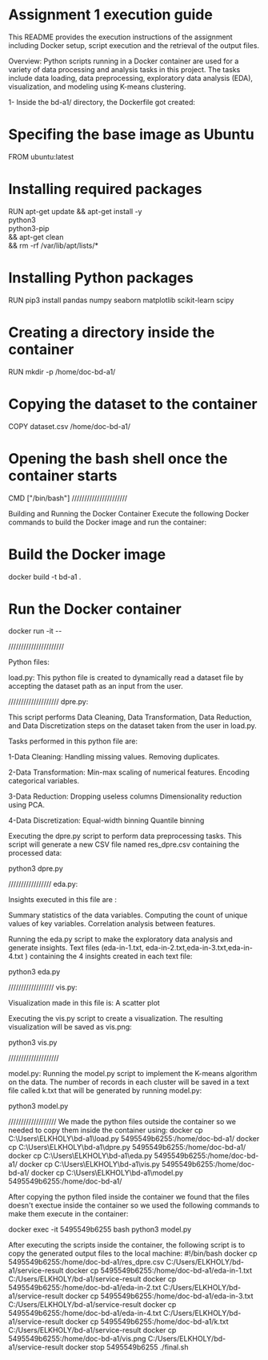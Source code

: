 
# Assignment 1 execution guide
This README provides the execution instructions of the assignment including Docker setup, script execution and the retrieval of the output files. 

Overview:
Python scripts running in a Docker container are used for a variety of data processing and analysis tasks in this project. 
The tasks include data loading, data preprocessing, exploratory data analysis (EDA), visualization, and modeling using K-means clustering.


1- Inside the bd-a1/ directory, the Dockerfile got created:

# Specifing the base image as Ubuntu
FROM ubuntu:latest

# Installing required packages
RUN apt-get update && apt-get install -y \
    python3 \
    python3-pip \
    && apt-get clean \
    && rm -rf /var/lib/apt/lists/*

# Installing Python packages
RUN pip3 install pandas numpy seaborn matplotlib scikit-learn scipy

# Creating a directory inside the container
RUN mkdir -p /home/doc-bd-a1/

# Copying the dataset to the container
COPY dataset.csv /home/doc-bd-a1/

# Opening the bash shell once the container starts
CMD ["/bin/bash"]
//////////////////////

Building and Running the Docker Container
Execute the following Docker commands to build the Docker image and run the container:

# Build the Docker image
docker build -t bd-a1 .

# Run the Docker container
docker run -it --

//////////////////////

Python files:

load.py: This python file is created to dynamically read a dataset file by accepting the dataset path as an input from the user.

////////////////////
dpre.py: 

This script performs Data Cleaning, Data Transformation, Data Reduction, and Data Discretization steps on the dataset taken from the user in load.py.

Tasks performed in this python file are:

1-Data Cleaning:
Handling missing values.
Removing duplicates.

2-Data Transformation:
Min-max scaling of numerical features.
Encoding categorical variables.

3-Data Reduction:
Dropping useless columns
Dimensionality reduction using PCA.


4-Data Discretization:
Equal-width binning
Quantile binning 


Executing the dpre.py script to perform data preprocessing tasks. This script will generate a new CSV file named res_dpre.csv containing the processed data:

python3 dpre.py

/////////////////
eda.py: 

Insights executed in this file are :

Summary statistics of the data variables.
Computing the count of unique values of key variables. 
Correlation analysis between features.


Running the eda.py script to make the exploratory data analysis and generate insights. Text files (eda-in-1.txt, eda-in-2.txt,eda-in-3.txt,eda-in-4.txt ) containing the 4 insights created in each text file:

python3 eda.py

//////////////////
vis.py: 

Visualization made in this file is:
A scatter plot 

Executing the vis.py script to create a visualization. The resulting visualization will be saved as vis.png:

python3 vis.py

////////////////////

model.py: Running the model.py script to implement the K-means algorithm on the data. The number of records in each cluster will be saved in a text file called k.txt that will be generated by running model.py:

python3 model.py

///////////////////
We made the python files outside the container so we needed to copy them inside the container using:
docker cp C:\Users\ELKHOLY\bd-a1\load.py 5495549b6255:/home/doc-bd-a1/
docker cp C:\Users\ELKHOLY\bd-a1\dpre.py 5495549b6255:/home/doc-bd-a1/
docker cp C:\Users\ELKHOLY\bd-a1\eda.py 5495549b6255:/home/doc-bd-a1/
docker cp C:\Users\ELKHOLY\bd-a1\vis.py 5495549b6255:/home/doc-bd-a1/
docker cp C:\Users\ELKHOLY\bd-a1\model.py 5495549b6255:/home/doc-bd-a1/



After copying the python filed inside the container we found that the files doesn't exectue inside the container so we used the following commands to make them execute in the container:

docker exec -it 5495549b6255 bash
python3 model.py

After executing the scripts inside the container, the following script is to copy the generated output files to the local machine:
#!/bin/bash
docker cp 5495549b6255:/home/doc-bd-a1/res_dpre.csv C:/Users/ELKHOLY/bd-a1/service-result
docker cp 5495549b6255:/home/doc-bd-a1/eda-in-1.txt C:/Users/ELKHOLY/bd-a1/service-result
docker cp 5495549b6255:/home/doc-bd-a1/eda-in-2.txt C:/Users/ELKHOLY/bd-a1/service-result
docker cp 5495549b6255:/home/doc-bd-a1/eda-in-3.txt C:/Users/ELKHOLY/bd-a1/service-result
docker cp 5495549b6255:/home/doc-bd-a1/eda-in-4.txt C:/Users/ELKHOLY/bd-a1/service-result
docker cp 5495549b6255:/home/doc-bd-a1/k.txt C:/Users/ELKHOLY/bd-a1/service-result
docker cp 5495549b6255:/home/doc-bd-a1/vis.png C:/Users/ELKHOLY/bd-a1/service-result
docker stop 5495549b6255
./final.sh














